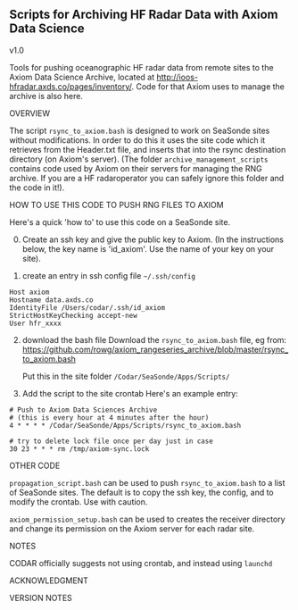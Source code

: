 ## Scripts for Archiving HF Radar Data with Axiom Data Science  ##

v1.0

Tools for pushing oceanographic HF radar data from remote sites to the
Axiom Data Science Archive, located at http://ioos-hfradar.axds.co/pages/inventory/.
Code for that Axiom uses to manage the archive is also here. 



OVERVIEW

The script ```rsync_to_axiom.bash``` is designed to work on SeaSonde sites
without modifications. In order to do this it uses the site code which it 
retrieves from the Header.txt file, and inserts that into the rsync destination
directory (on Axiom's server). (The folder ```archive_management_scripts``` 
contains code used by Axiom on their servers for managing the RNG archive. 
If you are a HF radaroperator you can safely ignore this folder and the code 
in it!). 



HOW TO USE THIS CODE TO PUSH RNG FILES TO AXIOM

Here's a quick 'how to' to use this code on a SeaSonde site.

0) Create an ssh key and give the public key to Axiom. (In the instructions
   below, the key name is 'id_axiom'. Use the name of your key on your site).
   
1) create an entry in ssh config file ```~/.ssh/config```
```
Host axiom
Hostname data.axds.co
IdentityFile /Users/codar/.ssh/id_axiom
StrictHostKeyChecking accept-new
User hfr_xxxx
```

2) download the bash file
   Download the ```rsync_to_axiom.bash``` file, eg from:
   https://github.com/rowg/axiom_rangeseries_archive/blob/master/rsync_to_axiom.bash

   Put this in the site folder ```/Codar/SeaSonde/Apps/Scripts/```

3) Add the script to the site crontab
   Here's an example entry:

```
# Push to Axiom Data Sciences Archive
# (this is every hour at 4 minutes after the hour)
4 * * * * /Codar/SeaSonde/Apps/Scripts/rsync_to_axiom.bash

# try to delete lock file once per day just in case
30 23 * * * rm /tmp/axiom-sync.lock
```


OTHER CODE

```propagation_script.bash``` can be used to push ```rsync_to_axiom.bash``` to a list 
of SeaSonde sites. The default is to copy the ssh key, the config, and to modify the 
crontab. Use with caution. 

```axiom_permission_setup.bash``` can be used to creates the receiver directory and
change its permission on the Axiom server for each radar site.


NOTES

CODAR officially suggests not using crontab, and instead using ```launchd```



ACKNOWLEDGMENT



VERSION NOTES

